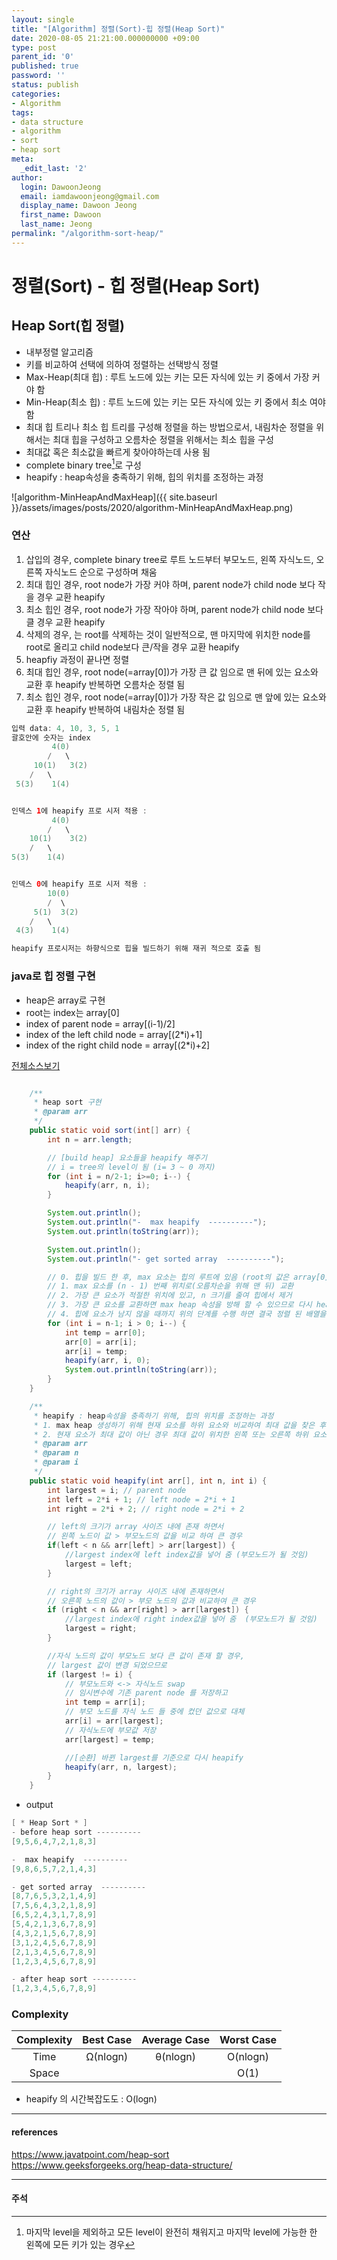```yaml
---
layout: single
title: "[Algorithm] 정렬(Sort)-힙 정렬(Heap Sort)"
date: 2020-08-05 21:21:00.000000000 +09:00
type: post
parent_id: '0'
published: true
password: ''
status: publish
categories:
- Algorithm
tags:
- data structure
- algorithm
- sort
- heap sort
meta:
  _edit_last: '2'
author:
  login: DawoonJeong
  email: iamdawoonjeong@gmail.com
  display_name: Dawoon Jeong
  first_name: Dawoon
  last_name: Jeong
permalink: "/algorithm-sort-heap/"
---
```

# 정렬(Sort) - 힙 정렬(Heap Sort)

## Heap Sort(힙 정렬)
- 내부정렬 알고리즘
- 키를 비교하여 선택에 의하여 정렬하는 선택방식 정렬
- Max-Heap(최대 힙) : 루트 노드에 있는 키는 모든 자식에 있는 키 중에서 가장 커야 함
- Min-Heap(최소 힙) : 루트 노드에 있는 키는 모든 자식에 있는 키 중에서 최소 여야 함
- 최대 힙 트리나 최소 힙 트리를 구성해 정렬을 하는 방법으로서, 내림차순 정렬을 위해서는 최대 힙을 구성하고 오름차순 정렬을 위해서는 최소 힙을 구성
- 최대값 혹은 최소값을 빠르게 찾아야하는데 사용 됨
- complete binary tree[^1]로 구성
- heapify : heap속성을 충족하기 위해, 힙의 위치를 ​​조정하는 과정


![algorithm-MinHeapAndMaxHeap]({{ site.baseurl }}/assets/images/posts/2020/algorithm-MinHeapAndMaxHeap.png)


### 연산
1. 삽입의 경우, complete binary tree로 루트 노드부터 부모노드, 왼쪽 자식노드, 오른쪽 자식노드 순으로 구성하며 채움
2. 최대 힙인 경우, root node가 가장 커야 하며, parent node가 child node 보다 작을 경우 교환 heapify
3. 최소 힙인 경우, root node가 가장 작아야 하며, parent node가 child node 보다 클 경우 교환 heapify
4. 삭제의 경우, 는 root를 삭제하는 것이 일반적으로, 맨 마지막에 위치한 node를 root로 올리고 child node보다 큰/작을 경우 교환 heapify
5. heapfiy 과정이 끝나면 정렬
6. 최대 힙인 경우, root node(=array[0])가 가장 큰 값 임으로 맨 뒤에 있는 요소와 교환 후 heapify 반복하면 오름차순 정렬 됨
7. 최소 힙인 경우, root node(=array[0])가 가장 작은 값 임으로 맨 앞에 있는 요소와 교환 후 heapify 반복하여 내림차순 정렬 됨


```java
입력 data: 4, 10, 3, 5, 1
괄호안에 숫자는 index
         4(0)
        /   \
     10(1)   3(2)
    /   \
 5(3)    1(4)


인덱스 1에 heapify 프로 시저 적용 :
         4(0)
        /   \
    10(1)    3(2)
    /   \
5(3)    1(4)


인덱스 0에 heapify 프로 시저 적용 :
        10(0)
        /  \
     5(1)  3(2)
    /   \
 4(3)    1(4)

heapify 프로시저는 하향식으로 힙을 빌드하기 위해 재귀 적으로 호출 됨
```


### java로 힙 정렬 구현
- heap은 array로 구현
- root는 index는 array[0]
- index of parent node = array[(i-1)/2]
- index of the left child node = array[(2*i)+1]
- index of the right child node = array[(2*i)+2]


[전체소스보기](https://github.com/devvoon/java-datastructure-algorithm/blob/master/java-datastructure/src/sort/heap/HeapSortMain.java)


```java

    /**
     * heap sort 구현
     * @param arr
     */
    public static void sort(int[] arr) {
        int n = arr.length;

        // [build heap] 요소들을 heapify 해주기
        // i = tree의 level이 됨 (i= 3 ~ 0 까지)
        for (int i = n/2-1; i>=0; i--) {
            heapify(arr, n, i);
        }

        System.out.println();
        System.out.println("-  max heapify  ----------");
        System.out.println(toString(arr));

        System.out.println();
        System.out.println("- get sorted array  ----------");

        // 0. 힙을 빌드 한 후, max 요소는 힙의 루트에 있음 (root의 값은 array[0]으로 제일 큰 값이 됨 )
        // 1. max 요소를 (n - 1) 번째 위치로(오름차순을 위해 맨 뒤) 교환
        // 2. 가장 큰 요소가 적절한 위치에 있고, n 크기를 줄여 힙에서 제거
        // 3. 가장 큰 요소를 교환하면 max heap 속성을 방해 할 수 있으므로 다시 heapify
        // 4. 힙에 요소가 남지 ​​않을 때까지 위의 단계를 수행 하면 결국 정렬 된 배열을 얻게 됨
        for (int i = n-1; i > 0; i--) {
            int temp = arr[0];
            arr[0] = arr[i];
            arr[i] = temp;
            heapify(arr, i, 0);
            System.out.println(toString(arr));
        }
    }

    /**
     * heapify : heap속성을 충족하기 위해, 힙의 위치를 ​​조정하는 과정
     * 1. max heap 생성하기 위해 현재 요소를 하위 요소와 비교하여 최대 값을 찾은 후
     * 2. 현재 요소가 최대 값이 아닌 경우 최대 값이 위치한 왼쪽 또는 오른쪽 하위 요소로 교환
     * @param arr
     * @param n
     * @param i
     */
    public static void heapify(int arr[], int n, int i) {
        int largest = i; // parent node
        int left = 2*i + 1; // left node = 2*i + 1
        int right = 2*i + 2; // right node = 2*i + 2

        // left의 크기가 array 사이즈 내에 존재 하면서
        // 왼쪽 노드이 값 > 부모노드의 값을 비교 하여 큰 경우
        if(left < n && arr[left] > arr[largest]) {
            //largest index에 left index값을 넣어 줌 (부모노드가 될 것임)
            largest = left;
        }

        // right의 크기가 array 사이즈 내에 존재하면서
        // 오른쪽 노드의 값이 > 부모 노드의 값과 비교하여 큰 경우
        if (right < n && arr[right] > arr[largest]) {
            //largest index에 right index값을 넣어 줌  (부모노드가 될 것임)
            largest = right;
        }

        //자식 노드의 값이 부모노드 보다 큰 값이 존재 할 경우,
        // largest 값이 변경 되었으므로
        if (largest != i) {
            // 부모노드와 <-> 자식노드 swap   
            // 임시변수에 기존 parent node 를 저장하고
            int temp = arr[i];
            // 부모 노드를 자식 노드 들 중에 컸던 값으로 대체  
            arr[i] = arr[largest];
            // 자식노드에 부모값 저장
            arr[largest] = temp;

            //[순환] 바뀐 largest를 기준으로 다시 heapify
            heapify(arr, n, largest);
        }
    }
```


- output


```java
[ * Heap Sort * ]
- before heap sort ----------
[9,5,6,4,7,2,1,8,3]

-  max heapify  ----------
[9,8,6,5,7,2,1,4,3]

- get sorted array  ----------
[8,7,6,5,3,2,1,4,9]
[7,5,6,4,3,2,1,8,9]
[6,5,2,4,3,1,7,8,9]
[5,4,2,1,3,6,7,8,9]
[4,3,2,1,5,6,7,8,9]
[3,1,2,4,5,6,7,8,9]
[2,1,3,4,5,6,7,8,9]
[1,2,3,4,5,6,7,8,9]

- after heap sort ----------
[1,2,3,4,5,6,7,8,9]

```


### Complexity


| Complexity | Best Case | Average Case | Worst Case |
|:--------:|:--------:|:--------:|:--------:|
| Time | Ω(nlogn) | θ(nlogn) | O(nlogn) |
| Space | | | O(1) |


- heapify 의 시간복잡도도 :  O(logn)


---

#### references
<https://www.javatpoint.com/heap-sort>  
<https://www.geeksforgeeks.org/heap-data-structure/>  



---
#### 주석
[^1]:마지막 level을 제외하고 모든 level이 완전히 채워지고 마지막 level에 가능한 한 왼쪽에 모든 키가 있는 경우  
